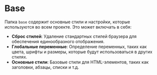 # Base

Папка `base` содержит основные стили и настройки, которые используются во всем проекте. Это может включать в себя:

- **Сброс стилей**: Удаление стандартных стилей браузера для обеспечения единообразного отображения.
- **Глобальные переменные**: Определение переменных, таких как цвета, шрифты и размеры, которые будут использоваться в других стилях.
- **Основные стили**: Базовые стили для HTML-элементов, таких как заголовки, абзацы, списки и т.д.
